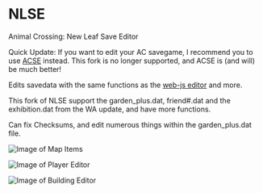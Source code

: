 # NLSE
Animal Crossing: New Leaf Save Editor

Quick Update: If you want to edit your AC savegame, I recommend you to use [ACSE](https://github.com/Cuyler36/ACSE) instead.
This fork is no longer supported, and ACSE is (and will) be much better!

Edits savedata with the same functions as the [web-js editor](http://usuaris.tinet.cat/mark/acnl_editor/) and more.

This fork of NLSE support the garden_plus.dat, friend#.dat and the exhibition.dat from the WA update, and have more functions.

Can fix Checksums, and edit numerous things within the garden_plus.dat file.

![Image of Map Items](http://i.imgur.com/7TuPsFT.png)

![Image of Player Editor](http://i.imgur.com/vl7oP6n.png)

![Image of Building Editor](http://i.imgur.com/Hx75wMf.png)